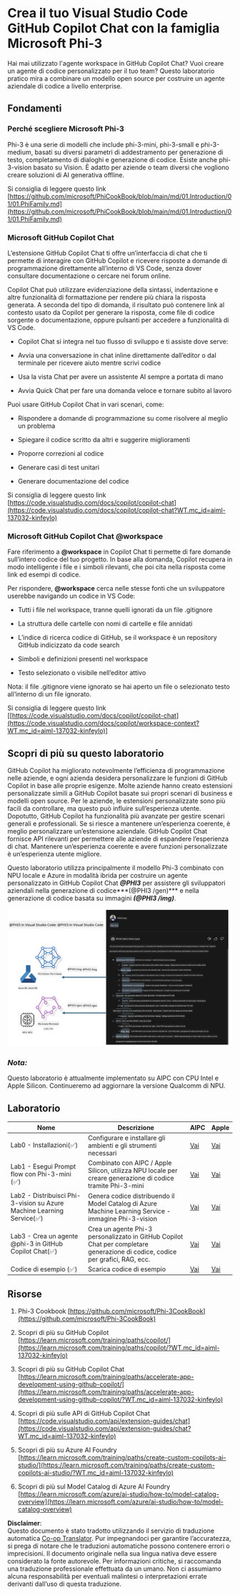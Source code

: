 <!--
CO_OP_TRANSLATOR_METADATA:
{
  "original_hash": "00b7a699de8ac405fa821f4c0f7fc0ab",
  "translation_date": "2025-07-17T03:38:27+00:00",
  "source_file": "md/02.Application/02.Code/Phi3/VSCodeExt/README.md",
  "language_code": "it"
}
-->
# **Crea il tuo Visual Studio Code GitHub Copilot Chat con la famiglia Microsoft Phi-3**

Hai mai utilizzato l'agente workspace in GitHub Copilot Chat? Vuoi creare un agente di codice personalizzato per il tuo team? Questo laboratorio pratico mira a combinare un modello open source per costruire un agente aziendale di codice a livello enterprise.

## **Fondamenti**

### **Perché scegliere Microsoft Phi-3**

Phi-3 è una serie di modelli che include phi-3-mini, phi-3-small e phi-3-medium, basati su diversi parametri di addestramento per generazione di testo, completamento di dialoghi e generazione di codice. Esiste anche phi-3-vision basato su Vision. È adatto per aziende o team diversi che vogliono creare soluzioni di AI generativa offline.

Si consiglia di leggere questo link [https://github.com/microsoft/PhiCookBook/blob/main/md/01.Introduction/01/01.PhiFamily.md](https://github.com/microsoft/PhiCookBook/blob/main/md/01.Introduction/01/01.PhiFamily.md)

### **Microsoft GitHub Copilot Chat**

L’estensione GitHub Copilot Chat ti offre un’interfaccia di chat che ti permette di interagire con GitHub Copilot e ricevere risposte a domande di programmazione direttamente all’interno di VS Code, senza dover consultare documentazione o cercare nei forum online.

Copilot Chat può utilizzare evidenziazione della sintassi, indentazione e altre funzionalità di formattazione per rendere più chiara la risposta generata. A seconda del tipo di domanda, il risultato può contenere link al contesto usato da Copilot per generare la risposta, come file di codice sorgente o documentazione, oppure pulsanti per accedere a funzionalità di VS Code.

- Copilot Chat si integra nel tuo flusso di sviluppo e ti assiste dove serve:

- Avvia una conversazione in chat inline direttamente dall’editor o dal terminale per ricevere aiuto mentre scrivi codice

- Usa la vista Chat per avere un assistente AI sempre a portata di mano

- Avvia Quick Chat per fare una domanda veloce e tornare subito al lavoro

Puoi usare GitHub Copilot Chat in vari scenari, come:

- Rispondere a domande di programmazione su come risolvere al meglio un problema

- Spiegare il codice scritto da altri e suggerire miglioramenti

- Proporre correzioni al codice

- Generare casi di test unitari

- Generare documentazione del codice

Si consiglia di leggere questo link [https://code.visualstudio.com/docs/copilot/copilot-chat](https://code.visualstudio.com/docs/copilot/copilot-chat?WT.mc_id=aiml-137032-kinfeylo)

### **Microsoft GitHub Copilot Chat @workspace**

Fare riferimento a **@workspace** in Copilot Chat ti permette di fare domande sull’intero codice del tuo progetto. In base alla domanda, Copilot recupera in modo intelligente i file e i simboli rilevanti, che poi cita nella risposta come link ed esempi di codice.

Per rispondere, **@workspace** cerca nelle stesse fonti che un sviluppatore userebbe navigando un codice in VS Code:

- Tutti i file nel workspace, tranne quelli ignorati da un file .gitignore

- La struttura delle cartelle con nomi di cartelle e file annidati

- L’indice di ricerca codice di GitHub, se il workspace è un repository GitHub indicizzato da code search

- Simboli e definizioni presenti nel workspace

- Testo selezionato o visibile nell’editor attivo

Nota: il file .gitignore viene ignorato se hai aperto un file o selezionato testo all’interno di un file ignorato.

Si consiglia di leggere questo link [[https://code.visualstudio.com/docs/copilot/copilot-chat](https://code.visualstudio.com/docs/copilot/workspace-context?WT.mc_id=aiml-137032-kinfeylo)]

## **Scopri di più su questo laboratorio**

GitHub Copilot ha migliorato notevolmente l’efficienza di programmazione nelle aziende, e ogni azienda desidera personalizzare le funzioni di GitHub Copilot in base alle proprie esigenze. Molte aziende hanno creato estensioni personalizzate simili a GitHub Copilot basate sui propri scenari di business e modelli open source. Per le aziende, le estensioni personalizzate sono più facili da controllare, ma questo può influire sull’esperienza utente. Dopotutto, GitHub Copilot ha funzionalità più avanzate per gestire scenari generali e professionali. Se si riesce a mantenere un’esperienza coerente, è meglio personalizzare un’estensione aziendale. GitHub Copilot Chat fornisce API rilevanti per permettere alle aziende di espandere l’esperienza di chat. Mantenere un’esperienza coerente e avere funzioni personalizzate è un’esperienza utente migliore.

Questo laboratorio utilizza principalmente il modello Phi-3 combinato con NPU locale e Azure in modalità ibrida per costruire un agente personalizzato in GitHub Copilot Chat ***@PHI3*** per assistere gli sviluppatori aziendali nella generazione di codice***(@PHI3 /gen)*** e nella generazione di codice basata su immagini ***(@PHI3 /img)***.

![PHI3](../../../../../../../translated_images/cover.1017ebc9a7c46d095fe0b942687287803c03933d2d1d439d14e10fa1442a864d.it.png)

### ***Nota:***

Questo laboratorio è attualmente implementato su AIPC con CPU Intel e Apple Silicon. Continueremo ad aggiornare la versione Qualcomm di NPU.

## **Laboratorio**

| Nome | Descrizione | AIPC | Apple |
| ------------ | ----------- | -------- |-------- |
| Lab0 - Installazioni(✅) | Configurare e installare gli ambienti e gli strumenti necessari | [Vai](./HOL/AIPC/01.Installations.md) |[Vai](./HOL/Apple/01.Installations.md) |
| Lab1 - Esegui Prompt flow con Phi-3-mini (✅) | Combinato con AIPC / Apple Silicon, utilizza NPU locale per creare generazione di codice tramite Phi-3-mini | [Vai](./HOL/AIPC/02.PromptflowWithNPU.md) |  [Vai](./HOL/Apple/02.PromptflowWithMLX.md) |
| Lab2 - Distribuisci Phi-3-vision su Azure Machine Learning Service(✅) | Genera codice distribuendo il Model Catalog di Azure Machine Learning Service - immagine Phi-3-vision | [Vai](./HOL/AIPC/03.DeployPhi3VisionOnAzure.md) |[Vai](./HOL/Apple/03.DeployPhi3VisionOnAzure.md) |
| Lab3 - Crea un agente @phi-3 in GitHub Copilot Chat(✅)  | Crea un agente Phi-3 personalizzato in GitHub Copilot Chat per completare generazione di codice, codice per grafici, RAG, ecc. | [Vai](./HOL/AIPC/04.CreatePhi3AgentInVSCode.md) | [Vai](./HOL/Apple/04.CreatePhi3AgentInVSCode.md) |
| Codice di esempio (✅)  | Scarica codice di esempio | [Vai](../../../../../../../code/07.Lab/01/AIPC) | [Vai](../../../../../../../code/07.Lab/01/Apple) |

## **Risorse**

1. Phi-3 Cookbook [https://github.com/microsoft/Phi-3CookBook](https://github.com/microsoft/Phi-3CookBook)

2. Scopri di più su GitHub Copilot [https://learn.microsoft.com/training/paths/copilot/](https://learn.microsoft.com/training/paths/copilot/?WT.mc_id=aiml-137032-kinfeylo)

3. Scopri di più su GitHub Copilot Chat [https://learn.microsoft.com/training/paths/accelerate-app-development-using-github-copilot/](https://learn.microsoft.com/training/paths/accelerate-app-development-using-github-copilot/?WT.mc_id=aiml-137032-kinfeylo)

4. Scopri di più sulle API di GitHub Copilot Chat [https://code.visualstudio.com/api/extension-guides/chat](https://code.visualstudio.com/api/extension-guides/chat?WT.mc_id=aiml-137032-kinfeylo)

5. Scopri di più su Azure AI Foundry [https://learn.microsoft.com/training/paths/create-custom-copilots-ai-studio/](https://learn.microsoft.com/training/paths/create-custom-copilots-ai-studio/?WT.mc_id=aiml-137032-kinfeylo)

6. Scopri di più sul Model Catalog di Azure AI Foundry [https://learn.microsoft.com/azure/ai-studio/how-to/model-catalog-overview](https://learn.microsoft.com/azure/ai-studio/how-to/model-catalog-overview)

**Disclaimer**:  
Questo documento è stato tradotto utilizzando il servizio di traduzione automatica [Co-op Translator](https://github.com/Azure/co-op-translator). Pur impegnandoci per garantire l’accuratezza, si prega di notare che le traduzioni automatiche possono contenere errori o imprecisioni. Il documento originale nella sua lingua nativa deve essere considerato la fonte autorevole. Per informazioni critiche, si raccomanda una traduzione professionale effettuata da un umano. Non ci assumiamo alcuna responsabilità per eventuali malintesi o interpretazioni errate derivanti dall’uso di questa traduzione.